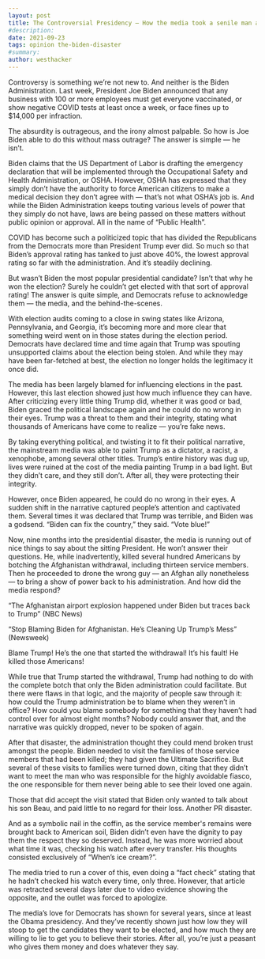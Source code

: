 ```yaml
---
layout: post
title: The Controversial Presidency — How the media took a senile man and made him President
#description:
date: 2021-09-23
tags: opinion the-biden-disaster
#summary:
author: westhacker
---
```


Controversy is something we’re not new to. And neither is the Biden Administration. Last week, President Joe Biden announced that any business with 100 or more employees must get everyone vaccinated, or show negative COVID tests at least once a week, or face fines up to $14,000 per infraction.

The absurdity is outrageous, and the irony almost palpable. So how is Joe Biden able to do this without mass outrage? The answer is simple — he isn’t.

Biden claims that the US Department of Labor is drafting the emergency declaration that will be implemented through the Occupational Safety and Health Administration, or OSHA. However, OSHA has expressed that they simply don’t have the authority to force American citizens to make a medical decision they don’t agree with — that’s not what OSHA’s job is. And while the Biden Administration keeps touting various levels of power that they simply do not have, laws are being passed on these matters without public opinion or approval. All in the name of “Public Health”.

COVID has become such a politicized topic that has divided the Republicans from the Democrats more than President Trump ever did. So much so that Biden’s approval rating has tanked to just above 40%, the lowest approval rating so far with the administration. And it’s steadily declining.

But wasn’t Biden the most popular presidential candidate? Isn’t that why he won the election? Surely he couldn’t get elected with that sort of approval rating! The answer is quite simple, and Democrats refuse to acknowledge them — the media, and the behind-the-scenes.

With election audits coming to a close in swing states like Arizona, Pennsylvania, and Georgia, it’s becoming more and more clear that something weird went on in those states during the election period. Democrats have declared time and time again that Trump was spouting unsupported claims about the election being stolen. And while they may have been far-fetched at best, the election no longer holds the legitimacy it once did.

The media has been largely blamed for influencing elections in the past. However, this last election showed just how much influence they can have. After criticizing every little thing Trump did, whether it was good or bad, Biden graced the political landscape again and he could do no wrong in their eyes. Trump was a threat to them and their integrity, stating what thousands of Americans have come to realize — you’re fake news.

By taking everything political, and twisting it to fit their political narrative, the mainstream media was able to paint Trump as a dictator, a racist, a xenophobe, among several other titles. Trump’s entire history was dug up, lives were ruined at the cost of the media painting Trump in a bad light. But they didn’t care, and they still don’t. After all, they were protecting their integrity.

However, once Biden appeared, he could do no wrong in their eyes. A sudden shift in the narrative captured people’s attention and captivated them. Several times it was declared that Trump was terrible, and Biden was a godsend. “Biden can fix the country,” they said. “Vote blue!”

Now, nine months into the presidential disaster, the media is running out of nice things to say about the sitting President. He won’t answer their questions. He, while inadvertently, killed several hundred Americans by botching the Afghanistan withdrawal, including thirteen service members. Then he proceeded to drone the wrong guy — an Afghan ally nonetheless — to bring a show of power back to his administration. And how did the media respond?

“The Afghanistan airport explosion happened under Biden but traces back to Trump” (NBC News)

“Stop Blaming Biden for Afghanistan. He’s Cleaning Up Trump’s Mess” (Newsweek)

Blame Trump! He’s the one that started the withdrawal! It’s his fault! He killed those Americans!

While true that Trump started the withdrawal, Trump had nothing to do with the complete botch that only the Biden administration could facilitate. But there were flaws in that logic, and the majority of people saw through it: how could the Trump administration be to blame when they weren’t in office? How could you blame somebody for something that they haven’t had control over for almost eight months? Nobody could answer that, and the narrative was quickly dropped, never to be spoken of again.

After that disaster, the administration thought they could mend broken trust amongst the people. Biden needed to visit the families of those service members that had been killed; they had given the Ultimate Sacrifice. But several of these visits to families were turned down, citing that they didn’t want to meet the man who was responsible for the highly avoidable fiasco, the one responsible for them never being able to see their loved one again.

Those that did accept the visit stated that Biden only wanted to talk about his son Beau, and paid little to no regard for their loss. Another PR disaster.

And as a symbolic nail in the coffin, as the service member's remains were brought back to American soil, Biden didn’t even have the dignity to pay them the respect they so deserved. Instead, he was more worried about what time it was, checking his watch after every transfer. His thoughts consisted exclusively of “When’s ice cream?”.

The media tried to run a cover of this, even doing a “fact check” stating that he hadn’t checked his watch every time, only three. However, that article was retracted several days later due to video evidence showing the opposite, and the outlet was forced to apologize.

The media’s love for Democrats has shown for several years, since at least the Obama presidency. And they’ve recently shown just how low they will stoop to get the candidates they want to be elected, and how much they are willing to lie to get you to believe their stories. After all, you’re just a peasant who gives them money and does whatever they say.